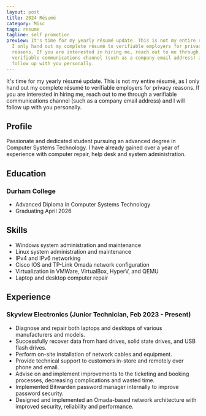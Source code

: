 ```yaml
---
layout: post
title: 2024 Résumé
category: Misc
tags: resume
tagline: self promotion
preview: It's time for my yearly résumé update. This is not my entire résumé, as
  I only hand out my complete résumé to verifiable employers for privacy
  reasons. If you are interested in hiring me, reach out to me through a
  verifiable communications channel (such as a company email address) and I will
  follow up with you personally.
---
```


It's time for my yearly résumé update. This is not my entire résumé, as I only hand
out my complete résumé to verifiable employers for privacy reasons. If you are
interested in hiring me, reach out to me through a verifiable communications channel
(such as a company email address) and I will follow up with you personally.

## Profile

Passionate and dedicated student pursuing an advanced degree in Computer Systems
Technology. I have already gained over a year of experience with computer repair,
help desk and system administration.

## Education

### Durham College

- Advanced Diploma in Computer Systems Technology
- Graduating April 2026

## Skills

- Windows system administration and maintenance
- Linux system administration and maintenance
- IPv4 and IPv6 networking
- Cisco IOS and TP-Link Omada network configuration
- Virtualization in VMWare, VirtualBox, HyperV, and QEMU
- Laptop and desktop computer repair

## Experience

### Skyview Electronics (Junior Technician, Feb 2023 - Present)

- Diagnose and repair both laptops and desktops of various manufacturers and models.
- Successfully recover data from hard drives, solid state drives, and USB flash
drives.
- Perform on-site installation of network cables and equipment.
- Provide technical support to customers in-store and remotely over phone and email.
- Advise on and implement improvements to the ticketing and booking processes,
decreasing complications and wasted time.
- Implemented Bitwarden password manager internally to improve password security.
- Designed and implemented an Omada-based network architecture with improved security,
reliability and performance.
